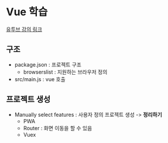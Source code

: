 # Vue 학습
[유투브 강의 링크](https://www.youtube.com/watch?v=b0ImUEsqaAA)

## 구조
* package.json : 프로젝트 구조
    * browserslist : 지원하는 브라우저 정의
* src/main.js : vue 호출

## 프로젝트 생성
* Manually select features : 사용자 정의 프로젝트 생성 -> <b>정리하기</b>
    * PWA
    * Router : 화면 이동을 할 수 있음
    * Vuex
